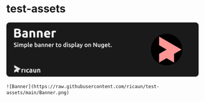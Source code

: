# test-assets

![Banner](https://raw.githubusercontent.com/ricaun/test-assets/main/Banner.png)

```
![Banner](https://raw.githubusercontent.com/ricaun/test-assets/main/Banner.png)
```
